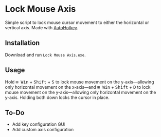 # Lock Mouse Axis
Simple script to lock mouse cursor movement to either the horizontal or vertical axis. Made with [AutoHotkey](https://www.autohotkey.com/ "AutoHotkey").

## Installation

Download and run `Lock Mouse Axis.exe`.

## Usage

Hold <kbd>⊞ Win</kbd> + <kbd>Shift</kbd> + <kbd>S</kbd> to lock mouse movement on the y-axis—allowing only horizontal movement on the x-axis—and <kbd>⊞ Win</kbd> + <kbd>Shift</kbd> + <kbd>D</kbd> to lock mouse movement on the y-axis—allowing only horizontal movement on the y-axis. Holding both down locks the cursor in place.

## To-Do

* Add key configuration GUI
* Add custom axis configuration
